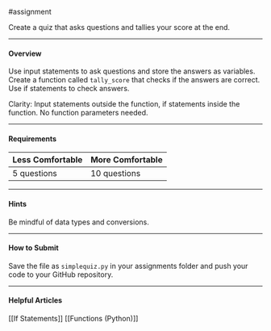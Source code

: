 #assignment

Create a quiz that asks questions and tallies your score at the end.

---
#### Overview
Use input statements to ask questions and store the answers as variables. Create a function called `tally_score` that checks if the answers are correct. Use if statements to check answers.

Clarity:
Input statements outside the function, if statements inside the function. No function parameters needed.

---
#### Requirements

| **Less Comfortable** | **More Comfortable** |
| -------------------- | -------------------- |
| 5 questions          | 10 questions         |

---
#### Hints
Be mindful of data types and conversions.

---
#### How to Submit

Save the file as `simplequiz.py` in your assignments folder and push your code to your GitHub repository.

---
#### Helpful Articles
[[If Statements]]
[[Functions (Python)]]
